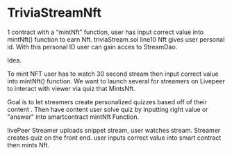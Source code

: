 # TriviaStreamNft


1 contract with a “mintNft” function, user has input correct value into mintNft() function to earn Nft.    triviaStream.sol line10
Nft gives user personal id. With this personal ID user can gain acces to StreamDao.




Idea.

To mint NFT user has to watch 30 second stream then input correct value into mintNft() function. We want to launch several for streamers on Livepeer to interact with viewer via quiz that MintsNft.

Goal is to let streamers create personalized quizzes based off of their content . Then have content user solve quiz by inputting right value or "answer" into smartcontract mintNft Function. 

livePeer Streamer uploads snippet stream, user watches stream. Streamer creates quiz on the front end. user inputs correct value into smart contract then mints Nft.


